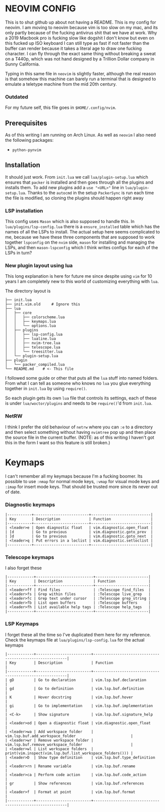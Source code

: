 # NEOVIM CONFIG
This is to shut github up about not having a README. This is my config for neovim.
I am moving to neovim because vim is too slow on my mac, and its only partly
because of the fucking antivirus shit that we have at work. Why a 2019 Macbook
pro is fucking slow like dogshit I don't know but even on this fucked up ISO
keyboard I can still type as fast if not faster than the buffer can render
because it takes a literal age to draw one fucking character. I can fly through 
the exact same thing without breaking a sweat on a T440p, which was not hand 
designed by a Trillion Dollar company in Sunny California.

Typing in this same file in `neovim` is slightly faster, although the real reason 
is that somehow this machine can barely run a terminal that is designed to 
emulate a teletype machine from the mid 20th century.

### Outdated
For my future self, this file goes in `$HOME/.config/nvim`.

## Prerequisites
As of this writing I am running on Arch Linux. As well as `neovim` I also need the 
following packages:

- `python-pynvim`

## Installation
It should just work. From `init.lua` we call `lua/plugin-setup.lua` which ensures that
`packer` is installed and then goes through all the plugins and installs them. To add 
new plugins add a `use "<URL>"` line in `lua/plugin-setup.lua`. Thanks to the `autocmd`
in the setup `PackerSync` is run each time the file is modified, so cloning the plugins
should happen right away

### LSP installation
This config uses `Mason` which is also supposed to handle this. In `lua/plugins/lsp-config.lua`
there is a `ensure_installed` table which has the names of all the LSPs to install. 
The actual setup here seems complicated to me, because we have these three components that
are supposed to work together `lspconfig` on the `nvim` side, `mason` for installing and
managing the LSPs, and then `mason-lspconfig` which I think writes configs for each of 
the LSPs in turn?


### New plugin layout using lua

This long explanation is here for future me since despite using `vim` for 10 years I 
am completely new to this world of customizing everything with `lua`.

The directory layout is 

```.
├── init.lua
├── init.vim.old     # Ignore this
├── lua
│   ├── core
│   │   ├── colorscheme.lua
│   │   ├── keymaps.lua
│   │   └── options.lua
│   ├── plugins
│   │   ├── lsp-config.lua
│   │   ├── lualine.lua
│   │   ├── nvim-tree.lua
│   │   ├── telescope.lua
│   │   └── treesitter.lua
│   └── plugin-setup.lua
├── plugin
│   └── packer_compiled.lua
└── README.md    # <- This file
```




I followed some guide or other that puts all the `lua` stuff into named folders.
From what I can tell as someone who knows no `lua` you glue everything together 
in `init.lua` by using `require()`.

So each plugin gets its own `lua` file that controls its settings, each of these
is under `lua/woctor/plugins` and needs to be `require()`'d from `init.lua`.


### NetRW
I think I prefer the old behaviour of `netrw` where you can `:e` to a directory and 
then select something without having `nvimtree` pop up and then place the source file 
in the current buffer. (NOTE: as of this writing I haven't got this in the form I want
so this feature is still broken.)


# Keymaps 
I can't remember all my keymaps because I'm a fucking boomer. Its possible to use 
`:nmap` for normal mode keys, `:vmap` for visual mode keys and `:imap` for insert mode 
keys. That should be trusted more since its never out of date.


### Diagnostic keymaps 

```
|-----------+-------------------------+---------------------------|
| Key       | Description             | Function                  |
|-----------+-------------------------+---------------------------|
| <leader>e | Open diagnostic float   | vim.diagnostic.open_float |
| [d        | Go to previous          | vim.diagnostic.goto_prev  |
| ]d        | Go to previous          | vim.diagnostic.goto_next  |
| <leader>q | Put errors in a loclist | vim.diagnostic.setloclist |
|-----------+-------------------------+---------------------------|
```

### Telescope keymaps 
I also forget these

```
|------------+--------------------------+------------------------|
| Key        | Description              | Function               |
|------------+--------------------------+------------------------|
| <leader>ff | Find files               | :Telescope find_files  |
| <leader>fs | Grep within files        | :Telescope live_grep   |
| <leader>fc | Grep text under cursor   | :Telescope grep_string |
| <leader>fb | List open buffers        | :Telescope buffers     |
| <leader>fh | List available help tags | :Telescope help_tags   |
|------------+--------------------------+------------------------|
```


### LSP Keymaps 

I forget these all the time so I've duplicated them here for my reference. Check the
keymaps file at `lua/plugins/lsp-config.lua` for the actual keymaps

```
|------------+-------------------------+----------------------------------------------------------|
| Key        | Description             | Function                                                 |
|------------+-------------------------+----------------------------------------------------------|
| gD         | Go to declaration       | vim.lsp.buf.declaration                                  |
| gd         | Go to definition        | vim.lsp.buf.definition                                   |
| K          | Hover docstring         | vim.lsp.buf.hover                                        |
| gi         | Go to implementation    | vim.lsp.buf.implementation                               |
| <C-k>      | Show signature          | vim.lsp.buf.signature_help                               |
| <leader>od | Open a diagnostic float | vim.diagnostic.open_float                                |
| <leader>wa | Add workspace folder    | vim.lsp.buf.add_workspace_folder                         |
| <leader>wr | Remove workspace folder | vim.lsp.buf.remove_workspace_folder                      |
| <leader>wl | List workspace folders  | print(vim.inspect(vim.lsp.buf.list_workspace_folders())) |
| <leader>D  | Show type definition    | vim.lsp.buf.type_definition                              |
| <leader>rn | Rename variable         | vim.lsp.buf.rename                                       |
| <leader>ca | Perform code action     | vim.lsp.buf.code_action                                  |
| gr         | Show references         | vim.lsp.buf.references                                   |
| <leader>f  | Format at point         | vim.lsp.buf.format                                       |
|------------+-------------------------+----------------------------------------------------------|
```
